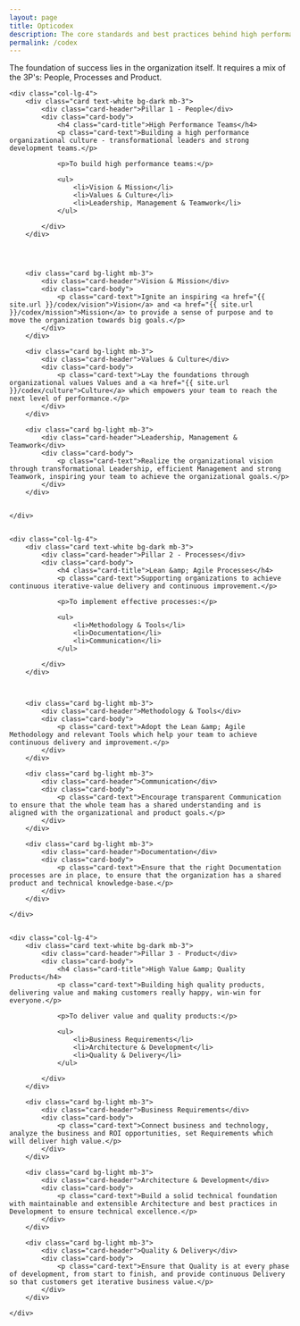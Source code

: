 ```yaml
---
layout: page
title: Opticodex
description: The core standards and best practices behind high performance IT organizations
permalink: /codex
---
```


The foundation of success lies in the organization itself. It requires a mix of the 3P's: People, Processes and Product.


<div class="row">

	<div class="col-lg-4">
		<div class="card text-white bg-dark mb-3">
			<div class="card-header">Pillar 1 - People</div>
			<div class="card-body">
				<h4 class="card-title">High Performance Teams</h4>
				<p class="card-text">Building a high performance organizational culture - transformational leaders and strong development teams.</p>
				
				<p>To build high performance teams:</p>
				
				<ul>
					<li>Vision & Mission</li>
					<li>Values & Culture</li>
					<li>Leadership, Management & Teamwork</li>
				</ul>
				
			</div>
		</div>
		
		
		

		<div class="card bg-light mb-3">
			<div class="card-header">Vision & Mission</div>
			<div class="card-body">
				<p class="card-text">Ignite an inspiring <a href="{{ site.url }}/codex/vision">Vision</a> and <a href="{{ site.url }}/codex/mission">Mission</a> to provide a sense of purpose and to move the organization towards big goals.</p>
			</div>
		</div>
		
		<div class="card bg-light mb-3">
			<div class="card-header">Values & Culture</div>
			<div class="card-body">
				<p class="card-text">Lay the foundations through organizational values Values and a <a href="{{ site.url }}/codex/culture">Culture</a> which empowers your team to reach the next level of performance.</p>
			</div>
		</div>
		
		<div class="card bg-light mb-3">
			<div class="card-header">Leadership, Management & Teamwork</div>
			<div class="card-body">
				<p class="card-text">Realize the organizational vision through transformational Leadership, efficient Management and strong Teamwork, inspiring your team to achieve the organizational goals.</p>
			</div>
		</div>
		
				
	</div>
	
	
	<div class="col-lg-4">
		<div class="card text-white bg-dark mb-3">
			<div class="card-header">Pillar 2 - Processes</div>
			<div class="card-body">
				<h4 class="card-title">Lean &amp; Agile Processes</h4>
				<p class="card-text">Supporting organizations to achieve continuous iterative-value delivery and continuous improvement.</p>
				
				<p>To implement effective processes:</p>	
				
				<ul>
					<li>Methodology & Tools</li>
					<li>Documentation</li>
					<li>Communication</li>
				</ul>
				
			</div>
		</div>

			

		<div class="card bg-light mb-3">
			<div class="card-header">Methodology & Tools</div>
			<div class="card-body">
				<p class="card-text">Adopt the Lean &amp; Agile Methodology and relevant Tools which help your team to achieve continuous delivery and improvement.</p>
			</div>
		</div>

		<div class="card bg-light mb-3">
			<div class="card-header">Communication</div>
			<div class="card-body">
				<p class="card-text">Encourage transparent Communication to ensure that the whole team has a shared understanding and is aligned with the organizational and product goals.</p>
			</div>
		</div>
		
		<div class="card bg-light mb-3">
			<div class="card-header">Documentation</div>
			<div class="card-body">
				<p class="card-text">Ensure that the right Documentation processes are in place, to ensure that the organization has a shared product and technical knowledge-base.</p>
			</div>
		</div>
		
	</div>
	
	
	<div class="col-lg-4">
		<div class="card text-white bg-dark mb-3">
			<div class="card-header">Pillar 3 - Product</div>
			<div class="card-body">
				<h4 class="card-title">High Value &amp; Quality Products</h4>
				<p class="card-text">Building high quality products, delivering value and making customers really happy, win-win for everyone.</p>
				
				<p>To deliver value and quality products:</p>
				
				<ul>
					<li>Business Requirements</li>
					<li>Architecture & Development</li>
					<li>Quality & Delivery</li>
				</ul>
				
			</div>
		</div>
		
		<div class="card bg-light mb-3">
			<div class="card-header">Business Requirements</div>
			<div class="card-body">
				<p class="card-text">Connect business and technology, analyze the business and ROI opportunities, set Requirements which will deliver high value.</p>
			</div>
		</div>
		
		<div class="card bg-light mb-3">
			<div class="card-header">Architecture & Development</div>
			<div class="card-body">
				<p class="card-text">Build a solid technical foundation with maintainable and extensible Architecture and best practices in Development to ensure technical excellence.</p>
			</div>
		</div>
		
		<div class="card bg-light mb-3">
			<div class="card-header">Quality & Delivery</div>
			<div class="card-body">
				<p class="card-text">Ensure that Quality is at every phase of development, from start to finish, and provide continuous Delivery so that customers get iterative business value.</p>
			</div>
		</div>
		
	</div>
	
</div>


